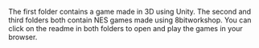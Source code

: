 The first folder contains a game made in 3D using Unity.
The second and third folders both contain NES games made using 8bitworkshop. You can click on the readme in both folders to open and play the games in your browser. 
